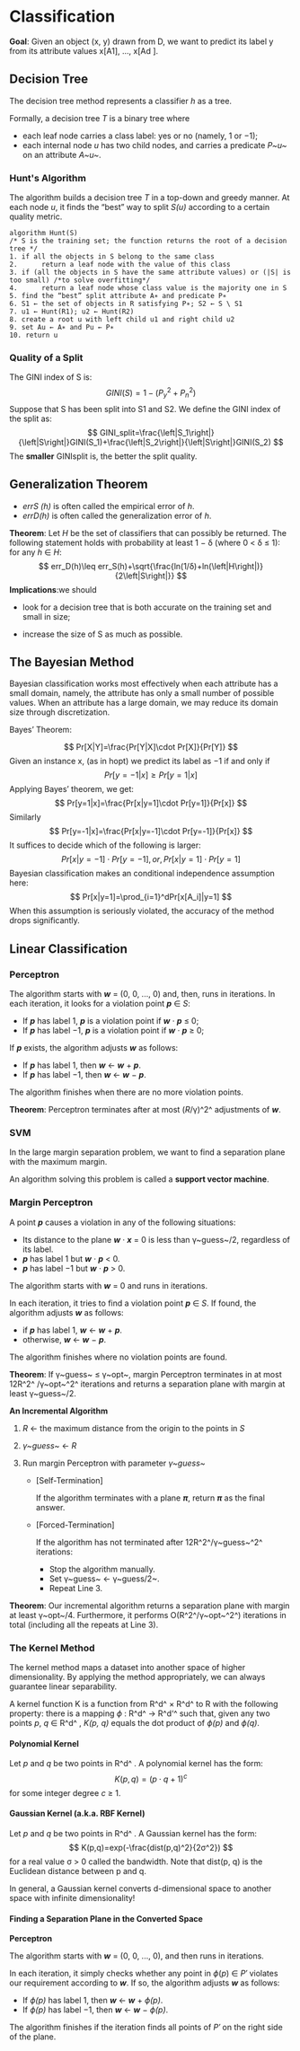 # Classification

**Goal**: Given an object (x, y) drawn from D, we want to predict its label y from its attribute values x[A1], ..., x[Ad ].



## Decision Tree

The decision tree method represents a classifier *h* as a tree.

Formally, a decision tree *T* is a binary tree where

- each leaf node carries a class label: yes or no (namely, 1 or −1);
- each internal node *u* has two child nodes, and carries a predicate *P~u~* on an attribute *A~u~*.



### Hunt's Algorithm

The algorithm builds a decision tree *T* in a top-down and greedy manner. At each node *u*, it finds the “best” way to split *S(u)* according to a certain quality metric.

```
algorithm Hunt(S)
/* S is the training set; the function returns the root of a decision tree */
1. if all the objects in S belong to the same class
2. 		return a leaf node with the value of this class
3. if (all the objects in S have the same attribute values) or (|S| is too small) /*to solve overfitting*/
4. 		return a leaf node whose class value is the majority one in S
5. find the “best” split attribute A∗ and predicate P∗
6. S1 ← the set of objects in R satisfying P∗; S2 ← S \ S1
7. u1 ← Hunt(R1); u2 ← Hunt(R2)
8. create a root u with left child u1 and right child u2
9. set Au ← A∗ and Pu ← P∗
10. return u
```



### Quality of a Split

The GINI index of S is: 
$$
GINI(S)=1-(P^2_y+P^2_n)
$$
Suppose that S has been split into S1 and S2. We define the GINI index of the split as:
$$
GINI_split=\frac{\left|S_1\right|}{\left|S\right|}GINI(S_1)+\frac{\left|S_2\right|}{\left|S\right|}GINI(S_2)
$$
The **smaller** GINIsplit is, the better the split quality.





## Generalization Theorem

- *errS (h)* is often called the empirical error of *h*. 
- *errD(h)* is often called the generalization error of *h*.



**Theorem**: Let *H* be the set of classifiers that can possibly be returned. The following statement holds with probability at least 1 − δ (where 0 < δ ≤ 1): for any *h* ∈ *H*:
$$
err_D(h)\leq err_S(h)+\sqrt{\frac{ln(1/δ)+ln(\left|H\right|)}{2\left|S\right|}}
$$
**Implications**:we should

- look for a decision tree that is both accurate on the training set and small in size; 

- increase the size of S as much as possible.



## The Bayesian Method

Bayesian classification works most effectively when each attribute has a small domain, namely, the attribute has only a small number of possible values. When an attribute has a large domain, we may reduce its domain size through discretization.



Bayes’ Theorem:   


$$
Pr[X|Y]=\frac{Pr[Y|X]\cdot Pr[X]}{Pr[Y]}
$$
Given an instance x, (as in hopt) we predict its label as −1 if and only if
$$
Pr[y=-1|x]\geq Pr[y=1|x]
$$
Applying Bayes’ theorem, we get:
$$
Pr[y=1|x]=\frac{Pr[x|y=1]\cdot Pr[y=1]}{Pr[x]}
$$
Similarly
$$
Pr[y=-1|x]=\frac{Pr[x|y=-1]\cdot Pr[y=-1]}{Pr[x]}
$$
It suffices to decide which of the following is larger: 
$$
Pr[x|y=-1]\cdot Pr[y=-1],or,Pr[x|y=1]\cdot Pr[y=1]
$$
Bayesian classification makes an conditional independence assumption here:
$$
Pr[x|y=1]=\prod_{i=1}^dPr[x[A_i]|y=1]
$$
When this assumption is seriously violated, the accuracy of the method drops significantly.



## Linear Classification

### Perceptron

The algorithm starts with ***w*** = (0, 0, ..., 0) and, then, runs in iterations. 
In each iteration, it looks for a violation point ***p*** ∈ *S*:

- If ***p*** has label 1, ***p*** is a violation point if ***w*** · ***p*** ≤ 0;
- If ***p*** has label −1, ***p*** is a violation point if ***w*** · ***p*** ≥ 0;

If ***p*** exists, the algorithm adjusts ***w*** as follows:

- If ***p*** has label 1, then ***w*** ← ***w*** + ***p***.
- If ***p*** has label −1, then ***w*** ← ***w*** − ***p***.

The algorithm finishes when there are no more violation points.

**Theorem**: Perceptron terminates after at most (*R*/γ)^2^ adjustments of ***w***.



### SVM

In the large margin separation problem, we want to find a separation plane with the maximum margin.

An algorithm solving this problem is called a **support vector machine**.



### Margin Perceptron

A point ***p*** causes a violation in any of the following situations:

- Its distance to the plane ***w*** · ***x*** = 0 is less than γ~guess~/2, regardless of its label.
- ***p*** has label 1 but ***w*** · ***p*** < 0.
- ***p*** has label −1 but ***w*** · ***p*** > 0.

The algorithm starts with ***w*** = 0 and runs in iterations.

In each iteration, it tries to find a violation point ***p*** ∈ *S*. If found, the algorithm adjusts ***w*** as follows:

- if ***p*** has label 1, ***w*** ← ***w*** + ***p***.
- otherwise, ***w*** ← ***w*** − ***p***.

The algorithm finishes where no violation points are found.

**Theorem**: If γ~guess~ ≤ γ~opt~, margin Perceptron terminates in at most 12R^2^ /γ~opt~^2^ iterations and returns a separation plane with margin at least γ~guess~/2.



**An Incremental Algorithm** 

1. *R* ← the maximum distance from the origin to the points in *S*

2. *γ~guess~* ← *R*

3. Run margin Perceptron with parameter *γ~guess~* 

   - [Self-Termination]

     If the algorithm terminates with a plane ***π***, return ***π*** as the final answer. 

   - [Forced-Termination]

     If the algorithm has not terminated after 12R^2^/γ~guess~^2^ iterations: 

     - Stop the algorithm manually.
     - Set γ~guess~ ← γ~guess/2~.
     - Repeat Line 3.

**Theorem**: Our incremental algorithm returns a separation plane with margin at least γ~opt~/4. Furthermore, it performs O(R^2^/γ~opt~^2^) iterations in total (including all the repeats at Line 3).



### The Kernel Method

The kernel method maps a dataset into another space of higher dimensionality. By applying the method appropriately, we can always guarantee linear separability.

A kernel function K is a function from R^d^ × R^d^ to R with the following property: there is a mapping *ϕ* : R^d^ → R^d‘^  such that, given any two points *p*, *q* ∈ R^d^ , *K(p, q)* equals the dot product of *ϕ(p)* and *ϕ(q)*.



#### Polynomial Kernel

Let *p* and *q* be two points in R^d^ . A polynomial kernel has the form: 
$$
K(p,q)=(p\cdot q +1)^c
$$
for some integer degree *c* ≥ 1.



#### Gaussian Kernel (a.k.a. RBF Kernel)

Let *p* and *q* be two points in R^d^ . A Gaussian kernel has the form: 
$$
K(p,q)=exp(-\frac{dist(p,q)^2}{2σ^2})
$$
for a real value σ > 0 called the bandwidth. Note that dist(p, q) is the Euclidean distance between p and q.

In general, a Gaussian kernel converts d-dimensional space to another space with infinite dimensionality!



#### Finding a Separation Plane in the Converted Space

**Perceptron**

The algorithm starts with ***w*** = (0, 0, ..., 0), and then runs in iterations.

In each iteration, it simply checks whether any point in *ϕ*(*p*) ∈ *P′* violates our requirement according to ***w***. If so, the algorithm adjusts ***w*** as follows:

- If *ϕ(p)* has label 1, then ***w*** ← ***w*** + *ϕ(p)*.
- If *ϕ(p)* has label −1, then ***w*** ← ***w*** − *ϕ(p)*.

The algorithm finishes if the iteration finds all points of *P′* on the right side of the plane.